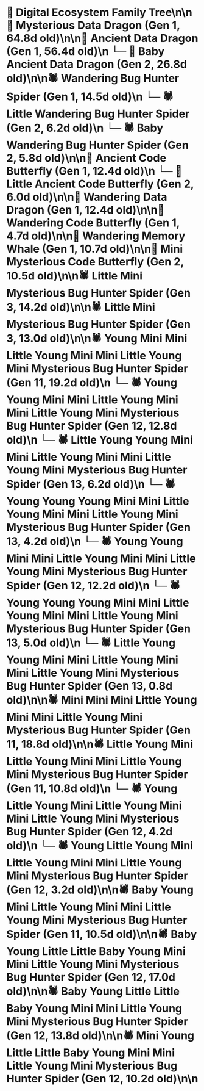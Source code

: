 # 🌳 Digital Ecosystem Family Tree\n\n🐉 Mysterious Data Dragon (Gen 1, 64.8d old)\n\n🐉 Ancient Data Dragon (Gen 1, 56.4d old)\n  └─ 🐉 Baby Ancient Data Dragon (Gen 2, 26.8d old)\n\n🕷️ Wandering Bug Hunter Spider (Gen 1, 14.5d old)\n  └─ 🕷️ Little Wandering Bug Hunter Spider (Gen 2, 6.2d old)\n  └─ 🕷️ Baby Wandering Bug Hunter Spider (Gen 2, 5.8d old)\n\n🦋 Ancient Code Butterfly (Gen 1, 12.4d old)\n  └─ 🦋 Little Ancient Code Butterfly (Gen 2, 6.0d old)\n\n🐉 Wandering Data Dragon (Gen 1, 12.4d old)\n\n🦋 Wandering Code Butterfly (Gen 1, 4.7d old)\n\n🐋 Wandering Memory Whale (Gen 1, 10.7d old)\n\n🦋 Mini Mysterious Code Butterfly (Gen 2, 10.5d old)\n\n🕷️ Little Mini Mysterious Bug Hunter Spider (Gen 3, 14.2d old)\n\n🕷️ Little Mini Mysterious Bug Hunter Spider (Gen 3, 13.0d old)\n\n🕷️ Young Mini Mini Little Young Mini Mini Little Young Mini Mysterious Bug Hunter Spider (Gen 11, 19.2d old)\n  └─ 🕷️ Young Young Mini Mini Little Young Mini Mini Little Young Mini Mysterious Bug Hunter Spider (Gen 12, 12.8d old)\n    └─ 🕷️ Little Young Young Mini Mini Little Young Mini Mini Little Young Mini Mysterious Bug Hunter Spider (Gen 13, 6.2d old)\n    └─ 🕷️ Young Young Young Mini Mini Little Young Mini Mini Little Young Mini Mysterious Bug Hunter Spider (Gen 13, 4.2d old)\n  └─ 🕷️ Young Young Mini Mini Little Young Mini Mini Little Young Mini Mysterious Bug Hunter Spider (Gen 12, 12.2d old)\n    └─ 🕷️ Young Young Young Mini Mini Little Young Mini Mini Little Young Mini Mysterious Bug Hunter Spider (Gen 13, 5.0d old)\n    └─ 🕷️ Little Young Young Mini Mini Little Young Mini Mini Little Young Mini Mysterious Bug Hunter Spider (Gen 13, 0.8d old)\n\n🕷️ Mini Mini Mini Little Young Mini Mini Little Young Mini Mysterious Bug Hunter Spider (Gen 11, 18.8d old)\n\n🕷️ Little Young Mini Little Young Mini Mini Little Young Mini Mysterious Bug Hunter Spider (Gen 11, 10.8d old)\n  └─ 🕷️ Young Little Young Mini Little Young Mini Mini Little Young Mini Mysterious Bug Hunter Spider (Gen 12, 4.2d old)\n  └─ 🕷️ Young Little Young Mini Little Young Mini Mini Little Young Mini Mysterious Bug Hunter Spider (Gen 12, 3.2d old)\n\n🕷️ Baby Young Mini Little Young Mini Mini Little Young Mini Mysterious Bug Hunter Spider (Gen 11, 10.5d old)\n\n🕷️ Baby Young Little Little Baby Young Mini Mini Little Young Mini Mysterious Bug Hunter Spider (Gen 12, 17.0d old)\n\n🕷️ Baby Young Little Little Baby Young Mini Mini Little Young Mini Mysterious Bug Hunter Spider (Gen 12, 13.8d old)\n\n🕷️ Mini Young Little Little Baby Young Mini Mini Little Young Mini Mysterious Bug Hunter Spider (Gen 12, 10.2d old)\n\n